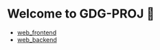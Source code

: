# Welcome to GDG-PROJ 👋

- [web_frontend](https://github.com/gdg-proj/web_frontend)
- [web_backend](https://github.com/gdg-proj/web_backend)
